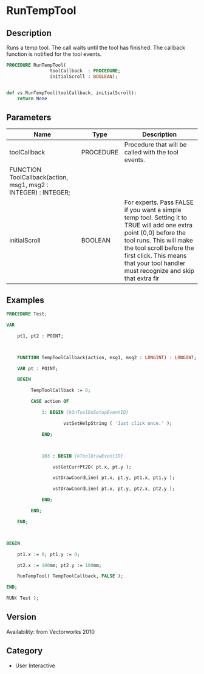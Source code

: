 # RunTempTool

## Description
Runs a temp tool. The call waits until the tool has finished. The callback function is notified for the tool events.

```pascal
PROCEDURE RunTempTool(
				toolCallback  : PROCEDURE;
				initialScroll : BOOLEAN);
```

```python

def vs.RunTempTool(toolCallback, initialScroll):
    return None
```

## Parameters
|Name|Type|Description|
|---|---|---|
|toolCallback|PROCEDURE|Procedure that will be called with the tool events.
FUNCTION ToolCallback(action, msg1, msg2 : INTEGER) : INTEGER;|
|initialScroll|BOOLEAN|For experts. Pass FALSE if you want a simple temp tool. Setting it to TRUE will add one extra point (0,0) before the tool runs. This will make the tool scroll before the first click. This means that your tool handler must recognize and skip that extra fir|

## Examples
```pascal
PROCEDURE Test;

VAR

    pt1, pt2 : POINT;



    FUNCTION TempToolCallback(action, msg1, msg2 : LONGINT) : LONGINT;

    VAR pt : POINT;

    BEGIN

         TempToolCallback := 0;

         CASE action OF

             3: BEGIN {kOnToolDoSetupEventID}

		             vstSetHelpString ( 'Just click once.' );

             END;



             103 : BEGIN {kToolDrawEventID}

                 vstGetCurrPt2D( pt.x, pt.y );

                 vstDrawCoordLine( pt.x, pt.y, pt1.x, pt1.y );

                 vstDrawCoordLine( pt.x, pt.y, pt2.x, pt2.y );

             END;

         END;

    END;



BEGIN

    pt1.x := 0; pt1.y := 0;

    pt2.x := 100mm; pt2.y := 100mm;

    RunTempTool( TempToolCallback, FALSE );

END;

RUN( Test );
```

## Version
Availability: from Vectorworks 2010
## Category
* User Interactive

